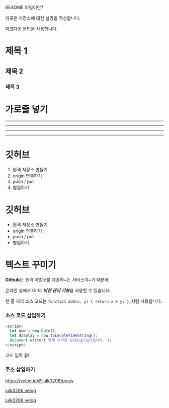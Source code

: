 README 파일이란?

이곳은 저장소에 대한 설명을 작성합니다.

마크다운 문법을 사용합니다.


# 제목 1

## 제목 2

### 제목 3

# 가로줄 넣기

---

- - - -

****

* * *


# 깃허브

1. 원격 저장소 만들기
2. origin 연결하기
3. push / pull
4. 협업하기

# 깃허브

- 원격 저장소 만들기
- origin 연결하기
- push / pull
- 협업하기

# 텍스트 꾸미기

**Github**는 *원격 저장소*를 제공하~는 서비스이~기 때문에

온라인 상에서 Git의 ***버전 관리 기능***을 사용할 수 있습니다.



한 줄 짜리 소스 코드는 `function add(x, y) { return x + y; };`처럼 사용합니다.



### 소스 코드 삽입하기

```Javascript
<script>
  let now = new Date();
  let display = now.toLocaleTimeString();
  document.writer('현재 시각은 ${display}입니다.');
</script>
```

코드 입력 끝!

### 주소 삽입하기 

<https://velog.io/@julk0206/posts>

[julk0206 velog](https://velog.io/@julk0206/posts)

[julk0206 velog](https://velog.io/@julk0206/posts, "개발 스터디 기록")
